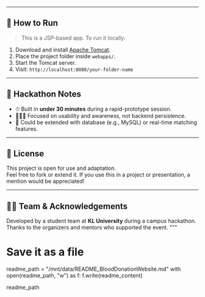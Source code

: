 
---

## 🚀 How to Run

> This is a JSP-based app. To run it locally:

1. Download and install [Apache Tomcat](https://tomcat.apache.org/).
2. Place the project folder inside `webapps/`.
3. Start the Tomcat server.
4. Visit: `http://localhost:8080/your-folder-name`

---

## 📌 Hackathon Notes

- ⏱ Built in **under 30 minutes** during a rapid-prototype session.
- 🧑‍🤝‍🧑 Focused on usability and awareness, not backend persistence.
- 🔧 Could be extended with database (e.g., MySQL) or real-time matching features.

---

## 📄 License

This project is open for use and adaptation.  
Feel free to fork or extend it. If you use this in a project or presentation, a mention would be appreciated!

---

## 🙋‍♀️ Team & Acknowledgements

Developed by a student team at **KL University** during a campus hackathon.  
Thanks to the organizers and mentors who supported the event.
"""

# Save it as a file
readme_path = "/mnt/data/README_BloodDonationWebsite.md"
with open(readme_path, "w") as f:
    f.write(readme_content)

readme_path

